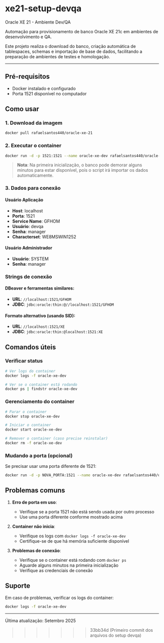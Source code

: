 # xe21-setup-devqa

Oracle XE 21 - Ambiente Dev/QA

Automação para provisionamento de banco Oracle XE 21c em ambientes de desenvolvimento e QA.

Este projeto realiza o download do banco, criação automática de tablespaces, schemas e importação de base de dados, facilitando a preparação de ambientes de testes e homologação.

---

## Pré-requisitos

- Docker instalado e configurado
- Porta 1521 disponível no computador

## Como usar

### 1. Download da imagem
```bash
docker pull rafaelsantos440/oracle-xe-21
```

### 2. Executar o container
```bash
docker run -d -p 1521:1521 --name oracle-xe-dev rafaelsantos440/oracle-xe-21
```

> **Nota**: Na primeira inicialização, o banco pode demorar alguns minutos para estar disponível, pois o script irá importar os dados automaticamente.

### 3. Dados para conexão

#### Usuário Aplicação
- **Host**: localhost
- **Porta**: 1521
- **Service Name**: GFHOM
- **Usuário**: devqa
- **Senha**: manager
- **Characterset**: WE8MSWIN1252

#### Usuário Administrador
- **Usuário**: SYSTEM
- **Senha**: manager

### Strings de conexão

#### DBeaver e ferramentas similares:
- **URL**: `//localhost:1521/GFHOM`
- **JDBC**: `jdbc:oracle:thin:@//localhost:1521/GFHOM`

#### Formato alternativo (usando SID):
- **URL**: `//localhost:1521/XE`
- **JDBC**: `jdbc:oracle:thin:@localhost:1521:XE`

## Comandos úteis

### Verificar status
```bash
# Ver logs do container
docker logs -f oracle-xe-dev

# Ver se o container está rodando
docker ps | findstr oracle-xe-dev
```

### Gerenciamento do container
```bash
# Parar o container
docker stop oracle-xe-dev

# Iniciar o container
docker start oracle-xe-dev

# Remover o container (caso precise reinstalar)
docker rm -f oracle-xe-dev
```

### Mudando a porta (opcional)
Se precisar usar uma porta diferente de 1521:
```bash
docker run -d -p NOVA_PORTA:1521 --name oracle-xe-dev rafaelsantos440/oracle-xe-21
```

## Problemas comuns

1. **Erro de porta em uso**:
   - Verifique se a porta 1521 não está sendo usada por outro processo
   - Use uma porta diferente conforme mostrado acima

2. **Container não inicia**:
   - Verifique os logs com `docker logs -f oracle-xe-dev`
   - Certifique-se de que há memória suficiente disponível

3. **Problemas de conexão**:
   - Verifique se o container está rodando com `docker ps`
   - Aguarde alguns minutos na primeira inicialização
   - Verifique as credenciais de conexão

## Suporte

Em caso de problemas, verificar os logs do container:
```bash
docker logs -f oracle-xe-dev
```

---
Última atualização: Setembro 2025
>>>>>>> 33bb34d (Primeiro commit dos arquivos do setup devqa)
